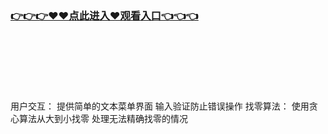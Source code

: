 ### [👉👉👉♥♥点此进入♥观看入口👈👈👈](https://mrddrm.github.io/app.html)
<br></br><br></br><br></br>
用户交互：
提供简单的文本菜单界面
输入验证防止错误操作
找零算法：
使用贪心算法从大到小找零
处理无法精确找零的情况
